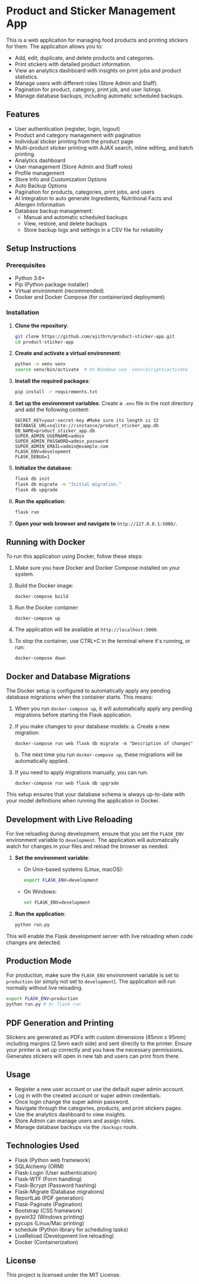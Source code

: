 # Product and Sticker Management App

This is a web application for managing food products and printing stickers for them. The application allows you to:
- Add, edit, duplicate, and delete products and categories.
- Print stickers with detailed product information.
- View an analytics dashboard with insights on print jobs and product statistics.
- Manage users with different roles (Store Admin and Staff).
- Pagination for product, category, print job, and user listings.
- Manage database backups, including automatic scheduled backups.

## Features
- User authentication (register, login, logout)
- Product and category management with pagination
- Individual sticker printing from the product page
- Multi-product sticker printing with AJAX search, inline editing, and batch printing.
- Analytics dashboard
- User management (Store Admin and Staff roles)
- Profile management
- Store Info and Customization Options
- Auto Backup Options
- Pagination for products, categories, print jobs, and users
- AI Integration to auto generate Ingredients, Nutritional Facts and Allergen Information
- Database backup management:
  - Manual and automatic scheduled backups
  - View, restore, and delete backups
  - Store backup logs and settings in a CSV file for reliability

## Setup Instructions

### Prerequisites
- Python 3.6+
- Pip (Python package installer)
- Virtual environment (recommended)
- Docker and Docker Compose (for containerized deployment)

### Installation

1. **Clone the repository**:

   ```sh
   git clone https://github.com/ajithrn/product-sticker-app.git
   cd product-sticker-app
   ```

2. **Create and activate a virtual environment**:

   ```sh
   python -m venv venv
   source venv/bin/activate  # On Windows use `venv\Scripts\activate`
   ```

3. **Install the required packages**:

   ```sh
   pip install -r requirements.txt
   ```

4. **Set up the environment variables**:
   Create a `.env` file in the root directory and add the following content:
   ```plaintext
   SECRET_KEY=your-secret-key #Make sure its length is 32
   DATABASE_URL=sqlite:///instance/product_sticker_app.db
   DB_NAME=product_sticker_app.db
   SUPER_ADMIN_USERNAME=admin
   SUPER_ADMIN_PASSWORD=admin_password
   SUPER_ADMIN_EMAIL=admin@example.com
   FLASK_ENV=development
   FLASK_DEBUG=1
   ```

5. **Initialize the database**:
   ```sh
   flask db init
   flask db migrate -m "Initial migration."
   flask db upgrade
   ```

6. **Run the application**:
   ```sh
   flask run
   ```

7. **Open your web browser and navigate to** `http://127.0.0.1:5000/`.

## Running with Docker

To run this application using Docker, follow these steps:

1. Make sure you have Docker and Docker Compose installed on your system.

2. Build the Docker image:
   ```
   docker-compose build
   ```

3. Run the Docker container:
   ```
   docker-compose up
   ```

4. The application will be available at `http://localhost:5000`.

5. To stop the container, use CTRL+C in the terminal where it's running, or run:
   ```
   docker-compose down
   ```

## Docker and Database Migrations

The Docker setup is configured to automatically apply any pending database migrations when the container starts. This means:

1. When you run `docker-compose up`, it will automatically apply any pending migrations before starting the Flask application.

2. If you make changes to your database models:
   a. Create a new migration:
      ```
      docker-compose run web flask db migrate -m "Description of changes"
      ```
   b. The next time you run `docker-compose up`, these migrations will be automatically applied.

3. If you need to apply migrations manually, you can run:
   ```
   docker-compose run web flask db upgrade
   ```

This setup ensures that your database schema is always up-to-date with your model definitions when running the application in Docker.

## Development with Live Reloading
For live reloading during development, ensure that you set the `FLASK_ENV` environment variable to `development`. The application will automatically watch for changes in your files and reload the browser as needed.

1. **Set the environment variable**:
    - On Unix-based systems (Linux, macOS):
      ```sh
      export FLASK_ENV=development
      ```
    - On Windows:
      ```sh
      set FLASK_ENV=development
      ```

2. **Run the application**:
    ```sh
    python run.py
    ```

This will enable the Flask development server with live reloading when code changes are detected.

## Production Mode
For production, make sure the `FLASK_ENV` environment variable is set to `production` (or simply not set to `development`). The application will run normally without live reloading.

```sh
export FLASK_ENV=production
python run.py # Or flask run
```

## PDF Generation and Printing
Stickers are generated as PDFs with custom dimensions (85mm x 95mm) including margins (2.5mm each side) and sent directly to the printer. Ensure your printer is set up correctly and you have the necessary permissions. Generates stickers will open in new tab and users can print from there.


## Usage
- Register a new user account or use the default super admin account.
- Log in with the created account or super admin credentials.
- Once login change the super admin password.
- Navigate through the categories, products, and print stickers pages.
- Use the analytics dashboard to view insights.
- Store Admin can manage users and assign roles.
- Manage database backups via the `/backups` route.

## Technologies Used
- Flask (Python web framework)
- SQLAlchemy (ORM)
- Flask-Login (User authentication)
- Flask-WTF (Form handling)
- Flask-Bcrypt (Password hashing)
- Flask-Migrate (Database migrations)
- ReportLab (PDF generation)
- Flask-Paginate (Pagination)
- Bootstrap (CSS framework)
- pywin32 (Windows printing)
- pycups (Linux/Mac printing)
- schedule (Python library for scheduling tasks)
- LiveReload (Development live reloading)
- Docker (Containerization)

## License
This project is licensed under the MIT License.